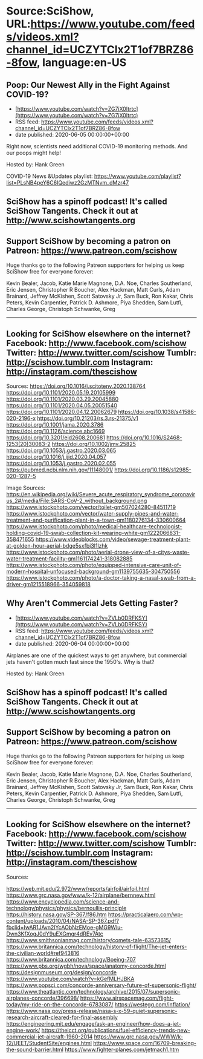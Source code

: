 # Source:SciShow, URL:https://www.youtube.com/feeds/videos.xml?channel_id=UCZYTClx2T1of7BRZ86-8fow, language:en-US

## Poop: Our Newest Ally in the Fight Against COVID-19?
 - [https://www.youtube.com/watch?v=ZG7iX0Itrtc](https://www.youtube.com/watch?v=ZG7iX0Itrtc)
 - RSS feed: https://www.youtube.com/feeds/videos.xml?channel_id=UCZYTClx2T1of7BRZ86-8fow
 - date published: 2020-06-05 00:00:00+00:00

Right now, scientists need additional COVID-19 monitoring methods. And our poops might help!

Hosted by: Hank Green

COVID-19 News &Updates playlist: https://www.youtube.com/playlist?list=PLsNB4peY6C6IQediwz2GzMTNvm_dMzr47

SciShow has a spinoff podcast! It's called SciShow Tangents. Check it out at http://www.scishowtangents.org
----------
Support SciShow by becoming a patron on Patreon: https://www.patreon.com/scishow
----------
Huge thanks go to the following Patreon supporters for helping us keep SciShow free for everyone forever:

Kevin Bealer, Jacob, Katie Marie Magnone, D.A. Noe, Charles Southerland, Eric Jensen, Christopher R Boucher, Alex Hackman, Matt Curls, Adam Brainard, Jeffrey McKishen, Scott Satovsky Jr, Sam Buck, Ron Kakar, Chris Peters, Kevin Carpentier, Patrick D. Ashmore, Piya Shedden, Sam Lutfi, Charles George, Christoph Schwanke, Greg

----------
Looking for SciShow elsewhere on the internet?
Facebook: http://www.facebook.com/scishow
Twitter: http://www.twitter.com/scishow
Tumblr: http://scishow.tumblr.com
Instagram: http://instagram.com/thescishow
----------
Sources:
https://doi.org/10.1016/j.scitotenv.2020.138764
https://doi.org/10.1101/2020.05.19.20105999
https://doi.org/10.1101/2020.03.29.20045880
https://doi.org/10.1101/2020.04.05.20051540
https://doi.org/10.1101/2020.04.12.20062679
https://doi.org/10.1038/s41586-020-2196-x
https://doi.org/10.21203/rs.3.rs-21375/v1 
https://doi.org/10.1001/jama.2020.3786 
https://doi.org/10.1126/science.abc1669
https://doi.org/10.3201/eid2608.200681
https://doi.org/10.1016/S2468-1253(20)30083-2 
https://doi.org/10.1002/jmv.25825
https://doi.org/10.1053/j.gastro.2020.03.065
https://doi.org/10.1016/j.ijid.2020.04.057
https://doi.org/10.1053/j.gastro.2020.02.055 
https://pubmed.ncbi.nlm.nih.gov/11148001/ 
https://doi.org/10.1186/s12985-020-1287-5

Image Sources: 
https://en.wikipedia.org/wiki/Severe_acute_respiratory_syndrome_coronavirus_2#/media/File:SARS-CoV-2_without_background.png
https://www.istockphoto.com/vector/toilet-gm507024280-84511719
https://www.istockphoto.com/vector/water-supply-pipes-and-water-treatment-and-purification-plant-in-a-town-gm1180276134-330600664
https://www.istockphoto.com/photo/medical-healthcare-technologist-holding-covid-19-swab-collection-kit-wearing-white-gm1222066831-358471655
https://www.videoblocks.com/video/sewage-treatment-plant-at-golden-hour-aerial-bdge5sxfbj3l1lzhk
https://www.istockphoto.com/photo/aerial-drone-view-of-a-citys-waste-water-treatment-facility-gm1161174241-318082885
https://www.istockphoto.com/photo/equipped-intensive-care-unit-of-modern-hospital-unfocused-background-gm1139755635-304750556
https://www.istockphoto.com/photo/a-doctor-taking-a-nasal-swab-from-a-driver-gm1215518966-354059818

## Why Aren't Commercial Jets Getting Faster?
 - [https://www.youtube.com/watch?v=ZVLb0DRFKSY](https://www.youtube.com/watch?v=ZVLb0DRFKSY)
 - RSS feed: https://www.youtube.com/feeds/videos.xml?channel_id=UCZYTClx2T1of7BRZ86-8fow
 - date published: 2020-06-04 00:00:00+00:00

Airplanes are one of the quickest ways to get anywhere, but commercial jets haven't gotten much fast since the 1950's. Why is that?

Hosted by: Hank Green

SciShow has a spinoff podcast! It's called SciShow Tangents. Check it out at http://www.scishowtangents.org
----------
Support SciShow by becoming a patron on Patreon: https://www.patreon.com/scishow
----------
Huge thanks go to the following Patreon supporters for helping us keep SciShow free for everyone forever:

Kevin Bealer, Jacob, Katie Marie Magnone, D.A. Noe, Charles Southerland, Eric Jensen, Christopher R Boucher, Alex Hackman, Matt Curls, Adam Brainard, Jeffrey McKishen, Scott Satovsky Jr, Sam Buck, Ron Kakar, Chris Peters, Kevin Carpentier, Patrick D. Ashmore, Piya Shedden, Sam Lutfi, Charles George, Christoph Schwanke, Greg

----------
Looking for SciShow elsewhere on the internet?
Facebook: http://www.facebook.com/scishow
Twitter: http://www.twitter.com/scishow
Tumblr: http://scishow.tumblr.com
Instagram: http://instagram.com/thescishow
----------
Sources:

https://web.mit.edu/2.972/www/reports/airfoil/airfoil.html
https://www.grc.nasa.gov/www/k-12/airplane/bernnew.html
https://www.encyclopedia.com/science-and-technology/physics/physics/bernoullis-principle
https://history.nasa.gov/SP-367/f86.htm
https://practicalaero.com/wp-content/uploads/2010/04/NASA-SP-367.pdf?fbclid=IwAR1JAvn2lYcAObNzEMoe-gMG9Wlu-Dwn3KfXogJ0dY9uEXGmgr4dREv7Atc
https://www.smithsonianmag.com/history/comets-tale-63573615/
https://www.britannica.com/technology/history-of-flight/The-jet-enters-the-civilian-world#ref943816
https://www.britannica.com/technology/Boeing-707
https://www.pbs.org/wgbh/nova/space/anatomy-concorde.html
https://designmuseum.org/design/concorde
https://www.youtube.com/watch?v=kGefMLHJBKA
https://www.popsci.com/concorde-anniversary-future-of-supersonic-flight/
https://www.theatlantic.com/technology/archive/2015/07/supersonic-airplanes-concorde/396698/
https://www.airspacemag.com/flight-today/my-ride-on-the-concorde-6783087/
https://westegg.com/inflation/
https://www.nasa.gov/press-release/nasa-s-x-59-quiet-supersonic-research-aircraft-cleared-for-final-assembly
https://engineering.mit.edu/engage/ask-an-engineer/how-does-a-jet-engine-work/
https://theicct.org/publications/fuel-efficiency-trends-new-commercial-jet-aircraft-1960-2014
https://www.grc.nasa.gov/WWW/k-12/UEET/StudentSite/engines.html
https://www.space.com/16709-breaking-the-sound-barrier.html
https://www.fighter-planes.com/jetmach1.htm


